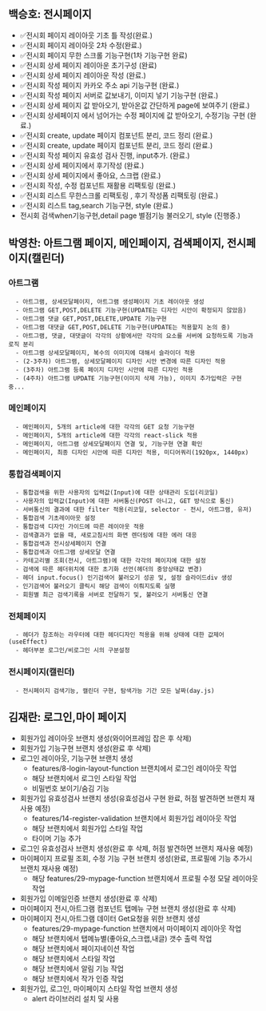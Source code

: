 ## 백승호: 전시페이지

- ✅전시회 페이지 레이아웃 기초 틀 작성(완료.)
- ✅전시회 페이지 레이아웃 2차 수정(완료.)
- ✅전시회 페이지 무한 스크롤 기능구현(1차 기능구현 완료)
- ✅전시회 상세 페이지 레이아운 초기구성 (완료)
- ✅전시회 상세 페이지 레이아운 작성 (완료.)
- ✅전시회 작성 페이지 카카오 주소 api 기능구현 (완료.)
- ✅전시회 작성 페이지 서버로 값보내기, 이미지 넣기 기능구현 (완료.)
- ✅전시회 상세 페이지 값 받아오기, 받아온값 간단하게 page에 보여주기 (완료.)
- ✅전시회 상세페이지 에서 넘어가는 수정 페이지에 값 받아오기, 수정기능 구현 (완료.)
- ✅전시회 create, update 페이지 컴포넌트 분리, 코드 정리 (완료.)
- ✅전시회 create, update 페이지 컴포넌트 분리, 코드 정리 (완료.)
- ✅전시회 작성 페이지 유효성 검사 진행, input추가. (완료.)
- ✅전시회 상세 페이지에서 후기작성 (완료.)
- ✅전시회 상세 페이지에서 좋아요, 스크랩 (완료.)
- ✅전시회 작성, 수정 컴포넌트 재활용 리팩토링 (완료.)
- ✅전시회 리스트 무한스크롤 리팩토링 , 후기 작성폼 리팩토링 (완료.)
- ✅전시회 리스트 tag,search 기능구현, style (완료.)
- 전시회 검색when기능구현,detail page 별점기능 불러오기, style (진행중.)

## 박영찬: 아트그램 페이지, 메인페이지, 검색페이지, 전시페이지(캘린더)

### 아트그램

      - 아트그램, 상세모달페이지, 아트그램 생성페이지 기초 레이아웃 생성
      - 아트그램 GET,POST,DELETE 기능구현(UPDATE는 디자인 시안이 확정되지 않았음)
      - 아트그램 댓글 GET,POST,DELETE,UPDATE 기능구현
      - 아트그램 대댓글 GET,POST,DELETE 기능구현(UPDATE는 적용할지 논의 중)
      - 아트그램, 댓글, 대댓글이 각각의 상황에서만 각각의 요소를 서버에 요청하도록 기능과 로직 분리
      - 아트그램 상세모달페이지, 복수의 이미지에 대해서 슬라이더 적용
      - (2-3주차) 아트그램, 상세모달페이지 디자인 시안 변경에 따른 디자인 적용
      - (3주차) 아트그램 등록 페이지 디자인 시안에 따른 디자인 적용
      - (4주차) 아트그램 UPDATE 기능구현(이미지 삭제 가능), 이미지 추가입력은 구현 중...

### 메인페이지

      - 메인페이지, 5개의 article에 대한 각각의 GET 요청 기능구현
      - 메인페이지, 5개의 article에 대한 각각의 react-slick 적용
      - 메인페이지, 아트그램 상세모달페이지 연결 및, 기능구현 연결 확인
      - 메인페이지, 최종 디자인 시안에 따른 디자인 적용, 미디어쿼리(1920px, 1440px)

### 통합검색페이지

      - 통합검색을 위한 사용자의 입력값(Input)에 대한 상태관리 도입(리코일)
      - 사용자의 입력값(Input)에 대한 서버통신(POST 아니고, GET 방식으로 통신)
      - 서버통신의 결과에 대한 filter 적용(리코일, selector - 전시, 아트그램, 유저)
      - 통합검색 기초레이아웃 설정
      - 통합검색 디자인 가이드에 따른 레이아웃 적용
      - 검색결과가 없을 때, 새로고침시의 화면 렌더링에 대한 에러 대응
      - 통합검색과 전시상세페이지 연결
      - 통합검색과 아트그램 상세모달 연결
      - 카테고리별 조회(전시, 아트그램)에 대한 각각의 페이지에 대한 설정
      - 검색에 따른 헤더위치에 대한 초기화 선언(헤더의 중앙상태값 변경)
      - 헤더 input.focus() 인기검색어 불러오기 성공 및, 설정 슬라이드div 생성
      - 인기검색어 불러오기 클릭시 해당 검색이 이뤄지도록 실행
      - 회원별 최근 검색기록을 서버로 전달하기 및, 불러오기 서버통신 연결

### 전체페이지

      - 헤더가 참조하는 라우터에 대한 헤더디자인 적용을 위해 상태에 대한 값제어(useEffect)
      - 헤더부분 로그인/비로그인 시의 구분설정

### 전시페이지(캘린더)

      - 전시페이지 검색기능, 캘린더 구현, 탐색가능 기간 모든 날짜(day.js)

## 김재란: 로그인,마이 페이지

- 회원가입 레이아웃 브랜치 생성(와이어프레임 잡은 후 삭제)
- 회원가입 기능구현 브랜치 생성(완료 후 삭제)
- 로그인 레이아웃, 기능구현 브랜치 생성
  - features/8-login-layout-function 브랜치에서 로그인 레이아웃 작업
  - 해당 브랜치에서 로그인 스타일 작업
  - 비밀번호 보이기/숨김 기능
- 회원가입 유효성검사 브랜치 생성(유효성검사 구현 완료, 허점 발견하면 브랜치 재사용 예정)
  - features/14-register-validation 브랜치에서 회원가입 레이아웃 작업
  - 해당 브랜치에서 회원가입 스타일 작업
  - 타이머 기능 추가
- 로그인 유효성검사 브랜치 생성(완료 후 삭제, 허점 발견하면 브랜치 재사용 예정)
- 마이페이지 프로필 조회, 수정 기능 구현 브랜치 생성(완료, 프로필에 기능 추가시 브랜치 재사용 예정)
  - 해당 features/29-mypage-function 브랜치에서 프로필 수정 모달 레이아웃 작업
- 회원가입 이메일인증 브랜치 생성(완료 후 삭제)
- 마이페이지 전시,아트그램 컴포넌트 탭메뉴 구현 브랜치 생성(완료 후 삭제)
- 마이페이지 전시,아트그램 데이터 Get요청을 위한 브랜치 생성
  - features/29-mypage-function 브랜치에서 마이페이지 레이아웃 작업
  - 해당 브랜치에서 탭메뉴별(좋아요,스크랩,내글) 갯수 출력 작업
  - 해당 브랜치에서 페이지네이션 작업
  - 해당 브랜치에서 스타일 작업
  - 해당 브랜치에서 알림 기능 작업
  - 해당 브랜치에서 작가 인증 작업
- 회원가입, 로그인, 마이페이지 스타일 작업 브랜치 생성
  - alert 라이브러리 설치 및 사용
